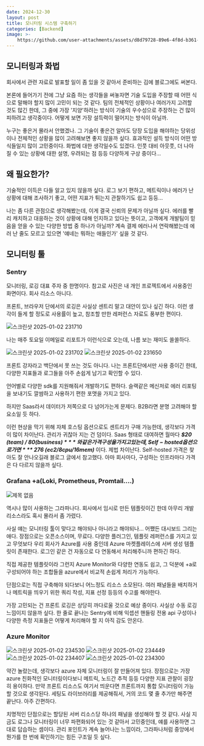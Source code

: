 ```yaml
---
date: 2024-12-30
layout: post
title: 모니터링 시스템 구축하기
categories: [Backend]
image: >-
    https://github.com/user-attachments/assets/d8d79728-89e6-4f8d-b361-7e45b2b17a85
---
```


## 모니터링과 화법

회사에서 관련 자료로 발표할 일이 좀 있을 것 같아서 준비하는 김에 블로그에도 써본다.

본론에 들어가기 전에 그냥 요즘 하는 생각들을 써놓자면 기술 도입을 주장할 때 어떤 식으로 말해야 할지 많이 고민이 되는 것 같다.
팀의 전체적인 상황이나 여러가지 고려할 것도 많긴 한데, 
그 중에 가장 '지양'하려는 방식이 기술의 우수성으로 주장하는 건 많이 피하려고 생각중이다. 어떻게 보면 가장 설득력이 떨어지는 방식이 아닐까.

누구는 좋은거 몰라서 안했겠나. 그 기술이 좋은건 알아도 당장 도입을 해야하는 당위성이나 전체적인 상황을 많이 고려해보면 좋지 않을까 싶다.
효과적인 설득 방식이 어떤 방식들일지 많이 고민중이다. 화법에 대한 생각일수도 있겠다. 
인풋 대비 아웃풋, 더 나아질 수 있는 상황에 대한 설명, 우려되는 점 등등 다양하게 구상 중이다...

## 왜 필요한가?

기술적인 이득은 다들 알고 있지 않을까 싶다. 
로그 보기 편하고, 메트릭이나 에러가 난 상황에 대해 조사하기 좋고, 어떤 지표가 튀는지 관찰하기도 쉽고 등등...

나는 좀 다른 관점으로 생각해봤는데, 이게 결국 신뢰의 문제가 아닐까 싶다.
에러를 빨리 캐치하고 대응하는 것이 상황에 대해 인지하고 있다는 뜻이고, 고객에게 개발팀이 믿음을 얻을 수 있는 다양한 방법 중 하나가 아닐까? 
계속 결제 에러나서 연락해봤는데 에러 난 줄도 모르고 있으면 '얘네는 뭐하는 애들인가' 싶을 것 같다.

## 모니터링 툴
### Sentry

모니터링, 로깅 대표 주자 중 한명이다. 
참고로 사진은 내 개인 프로젝트에서 사용중인 화면이다. 회사 리소스 아니다.

프론트, 브라우저 단에서의 로깅은 사실상 센트리 말고 대안이 있나 싶긴 하다.
이런 생각이 들게 할 정도로 사용률이 높고, 참조할 만한 레퍼런스 자료도 풍부한 편이다.

![스크린샷 2025-01-02 231710](https://github.com/user-attachments/assets/46906026-545b-46ab-bbc2-ac47b6cb6a4f)

나는 매주 토요일 이메일로 리포트가 이런식으로 오는데, 나름 보는 재미도 쏠쏠하다.

![스크린샷 2025-01-02 231702](https://github.com/user-attachments/assets/2babb4c6-2e48-49c1-b328-b78148b2e412)
![스크린샷 2025-01-02 231650](https://github.com/user-attachments/assets/3741e6ca-1e94-47e6-a86a-28e2ff607b5d)

프론트 강자라고 백단에서 못 쓰는 것도 아니다.
나는 프론트단에서만 사용 중이긴 한데, 다양한 지표들과 로그들을 아주 손쉽게 남기고 확인할 수 있다.

언어별로 다양한 sdk를 지원해줘서 개발하기도 편하다.
슬랙같은 메신저로 에러 리포팅을 보내기도 깔쌈하고 사용하기 편한 포맷을 가지고 있다.

하지만 Saas라서 데이터가 저쪽으로 다 넘어가는게 문제다.
B2B라면 분명 고려해야 할 요소일 듯 하다.

이런 현상을 막기 위해 자체 호스팅 옵션으로도 센트리가 구매 가능한데, 생각보다 가격이 많이 차이난다.
관리가 귀찮아 지는 건 덤이다.
Saas 형태로 대여하면 월마다 ***$20 (team) / $80 (business)*** 와 같은 가격 구성을 가지고 있는데,
Self-hosted 옵션으로 가면  ***$ 276 (ec2/8cpu/16mem)*** 이다. 제법 차이난다.
Self-hosted 가격은 찾아도 잘 안나오길래 블로그 글에서 참고했다. 
아마 회사마다, 구성하는 인프라마다 가격은 다 다르지 않을까 싶다.


### Grafana +a(Loki, Prometheus, Promtail….)

![제목 없음](https://github.com/user-attachments/assets/38ffd8ff-28ae-4b27-b553-683f57d6b6d4)

역시나 많이 사용하는 그라파나다. 
회사에서 임시로 만든 템플릿이긴 한데 아무리 개발 리소스라도 혹시 몰라서 좀 가렸다.

사실 얘는 모니터링 툴이 맞다고 해야되나 아니라고 해야되나... 어쨌든 대시보드 그리는 애다.
장점으로는 오픈소스이며, 무료다. 다양한 플러그인, 템플릿 레퍼런스를 가지고 있고
무엇보다 우리 회사가 Azure를 사용 중인데 Azure 마켓플레이스에 서버 생성 템플릿이 존재한다.
로그인 같은 건 자동으로 다 연동해서 처리해주니까 편하긴 하다. 

직접 제공한 템플릿이라 그런지 Azure Monitor와 다양한 연동도 쉽고, 
그 덕분에 +a로 구성되어야 하는 조합들을 azure에서 비교적 손쉽게 처리가 가능하다.

단점으로는 직접 구축해야 되다보니 어느정도 리소스 소모된다.
여러 패널들을 배치하거나 메트릭을 띄우기 위한 쿼리 작성, 지표 선정 등등의 수고를 해야한다.

가장 고민되는 건 프론트 로깅은 상당히 까다로울 것으로 예상 중이다. 
사실상 수동 로깅 느낌이지 않을까 싶다. 한 줄로 끝나는 Sentry에 비해 익셉션 핸들링 전용 api 구성이나 
다양한 측정 지표들은 어떻게 처리해야 할 지 아직 감도 안온다.

### Azure Monitor

![스크린샷 2025-01-02 234530](https://github.com/user-attachments/assets/cf2c09e1-9448-4642-a5fd-414c7d07e710)
![스크린샷 2025-01-02 234449](https://github.com/user-attachments/assets/d505d444-641e-48b8-bf95-53691d56e3fe)
![스크린샷 2025-01-02 234407](https://github.com/user-attachments/assets/193c629e-1e71-4ea5-b23c-e1fedb08b06a)
![스크린샷 2025-01-02 234300](https://github.com/user-attachments/assets/45ccec07-1cde-4418-837f-3d6feb6c2845)


약간 놀랐는데, 생각보다 azure 자체 모니터링이 잘 만들어져 있다.
장점으로는 가장 azure 친화적인 모니터링이다보니 메트릭, 노드간 추적 등등 다양한 지표 관찰이 굉장히 용이하다.
만약 프론트 리소스도 여기서 띄운다면 프론트까지 통합 모니터링이 가능할 것으로 생각된다.
세팅도 라이브러리를 제공해줘서, 거의 코드 몇 줄 추가만 해주면 끝난다. 아주 간편하다.

치명적인 단점으로는 할당된 서버 리소스당 하나의 패널을 생성해야 할 것 같다.
사실 지금도 로그나 모니터링이 너무 파편화되어 있는 것 같아서 고민중인데, 얘를 사용하면 그대로 답습하는 셈이다.
관리 포인트가 계속 늘어나는 느낌이라, 그라파나처럼 중앙에서 뭔가를 한 번에 확인하기는 힘든 구조일 듯 싶다.




